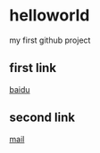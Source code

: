 # helloworld
my first github project

## first link
[baidu](http://www.baidu.com)

## second link
[mail](http://mail.163.com)
